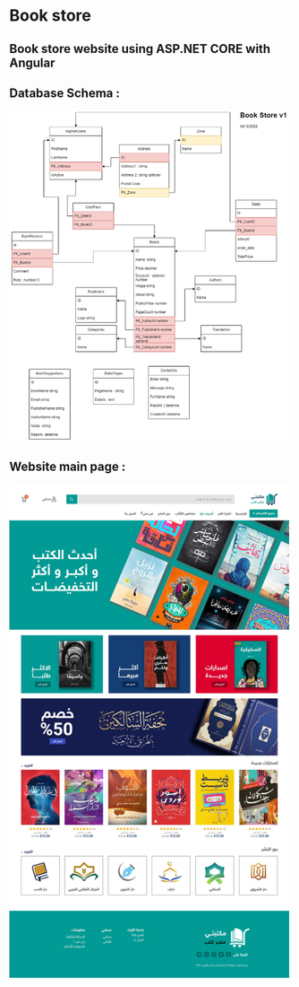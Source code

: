 # Book store
Book store website using ASP.NET CORE with Angular
------
## Database Schema : 
<img src="https://github.com/WeStart-ASP-NETCOREAngular/bookstore/blob/master/BookStoreDbSchemav1.jpg" alt="drawing" width="500"/>

## Website main page : 
<img src="https://github.com/WeStart-ASP-NETCOREAngular/bookstore/blob/master/MainPage.jpg" alt="drawing" width="500"/>
